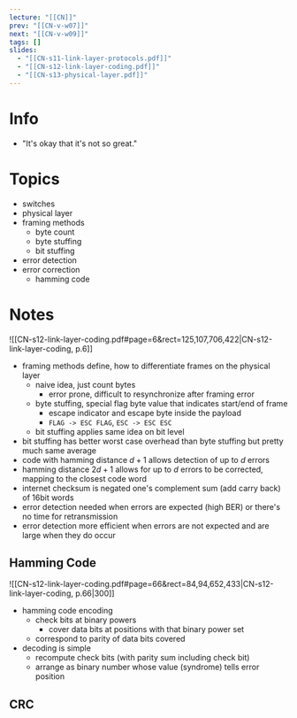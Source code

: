 ```yaml
---
lecture: "[[CN]]"
prev: "[[CN-v-w07]]"
next: "[[CN-v-w09]]"
tags: []
slides:
  - "[[CN-s11-link-layer-protocols.pdf]]"
  - "[[CN-s12-link-layer-coding.pdf]]"
  - "[[CN-s13-physical-layer.pdf]]"
---
```



# Info
- "It's okay that it's not so great."


# Topics
- switches
- physical layer
- framing methods
	- byte count
	- byte stuffing
	- bit stuffing
- error detection
- error correction
	- hamming code


# Notes
![[CN-s12-link-layer-coding.pdf#page=6&rect=125,107,706,422|CN-s12-link-layer-coding, p.6]] 
- framing methods define, how to differentiate frames on the physical layer
	- naive idea, just count bytes
		- error prone, difficult to resynchronize after framing error
	- byte stuffing, special flag byte value that indicates start/end of frame
    	- escape indicator and escape byte inside the payload
    	- `FLAG -> ESC FLAG`, `ESC -> ESC ESC` 
	- bit stuffing applies same idea on bit level
- bit stuffing has better worst case overhead than byte stuffing but pretty much same average
- code with hamming distance $d + 1$ allows detection of up to $d$ errors
- hamming distance $2d + 1$ allows for up to $d$ errors to be corrected, mapping to the closest code word
- internet checksum is negated one's complement sum (add carry back) of 16bit words 
- error detection needed when errors are expected (high BER) or there's no time for retransmission
- error detection more efficient when errors are not expected and are large when they do occur

## Hamming Code
![[CN-s12-link-layer-coding.pdf#page=66&rect=84,94,652,433|CN-s12-link-layer-coding, p.66|300]]
- hamming code encoding
	- check bits at binary powers
    	- cover data bits at positions with that binary power set
	- correspond to parity of data bits covered
- decoding is simple
	- recompute check bits (with parity sum including check bit)
	- arrange as binary number whose value (syndrome) tells error position

## CRC
